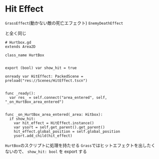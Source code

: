 # Hit Effect

`GrassEffect`(動かない敵の死亡エフェクト)
`EnemyDeathEffect`

と全く同じ

```
# Hurtbox.gd
extends Area2D

class_name HurtBox


export (bool) var show_hit = true

onready var HitEffect: PackedScene = preload("res://Scenes/HitEffect.tscn")


func _ready():
  var res_ = self.connect("area_entered", self, "_on_HurtBox_area_entered")


func _on_HurtBox_area_entered(_area: Hitbox):
  if show_hit:
    var hit_effect = HitEffect.instance()
    var ysort = self.get_parent().get_parent()
    hit_effect.global_position = self.global_position
    ysort.add_child(hit_effect)
```

`HurtBox`のスクリプトに処理を持たせる
`Grass`ではヒットエフェクトを出したくないので、
`show_hit: bool` を export する